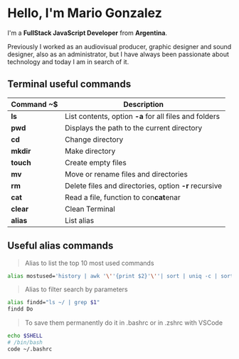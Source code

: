 # Hello, I'm Mario Gonzalez

I'm a **FullStack JavaScript Developer** from **Argentina**.

Previously I worked as an audiovisual producer, graphic designer and sound designer, also as an administrator, but I have always been passionate about technology and today I am in search of it.

## Terminal useful commands

|  Command ~$  |  Description                                           |
| ------------ | ------------------------------------------------------ |
| **ls**       | List contents, option **-a** for all files and folders |
| **pwd**      | Displays the path to the current directory             |
| **cd**       | Change directory                                       |
| **mkdir**    | Make directory                                         |
| **touch**    | Create empty files                                     |
| **mv**       | Move or rename files and directories                   |
| **rm**       | Delete files and directories, option **-r** recursive  |
| **cat**      | Read a file, function to con**cat**enar                |
| **clear**    | Clean Terminal                                         |
| **alias**    | List alias                                             |

## Useful alias commands

> Alias to list the top 10 most used commands

```bash
alias mostused='history | awk '\''{print $2}'\''| sort | uniq -c | sort -nr | head -n 10'
```

> Alias to filter search by parameters

```bash
alias findd="ls ~/ | grep $1"
findd Do
```
> To save them permanently do it in .bashrc or in .zshrc with VSCode

```bash
echo $SHELL
# /bin/bash
code ~/.bashrc
```
